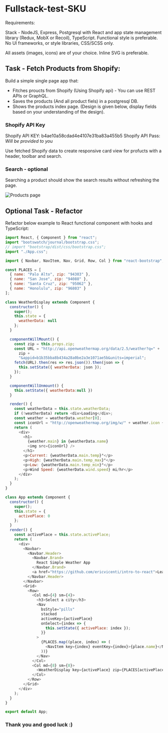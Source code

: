 # Fullstack-test-SKU
Requirements:

Stack - NodeJS, Express, Postgresql with React and app state management library (Redux, MobX or Recoil), TypeScript. Functional style is preferable. No UI frameworks, or style libraries, CSS/SCSS only.

All assets (images, icons) are of your choice. Inline SVG is preferable.

## Task - Fetch Products from Shopify:
Build a simple single page app that:
- Fitches proucts from Shopify (Using Shopify api) - You can use REST APIs or GraphQL.
- Saves the products (And all product fiels) in a postgresql DB.
- Shows the products index page. (Design is given below, display fields based on your understanding of the design).

### Shopify API Key
Shopify API KEY: b4ae10a58cdad4e4107e31ba83a455b5
Shopify API Pass: *Will be provided to you*

Use fetched Shopify data to create responsive card view for profucts with a header, toolbar and search.

### Search - optional
Searching a product should show the search results without refreshing the page.


![Products page](https://arabian-giftcards.fra1.digitaloceanspaces.com/SKU.png)



## Optional Task - Refactor
Refactor below example to React functional component with hooks and TypeScript:

```javascript
import React, { Component } from "react";
import "bootswatch/journal/bootstrap.css";
// import "bootstrap/dist/css/bootstrap.css";
import "./App.css";

import { Navbar, NavItem, Nav, Grid, Row, Col } from "react-bootstrap";

const PLACES = [
  { name: "Palo Alto", zip: "94303" },
  { name: "San Jose", zip: "94088" },
  { name: "Santa Cruz", zip: "95062" },
  { name: "Honolulu", zip: "96803" }
];

class WeatherDisplay extends Component {
  constructor() {
    super();
    this.state = {
      weatherData: null
    };
  }

  componentWillMount() {
    const zip = this.props.zip;
    const URL = "http://api.openweathermap.org/data/2.5/weather?q=" +
      zip +
      "&appid=b1b35bba8b434a28a0be2a3e1071ae5b&units=imperial";
    fetch(URL).then(res => res.json()).then(json => {
      this.setState({ weatherData: json });
    });
  }

  componentWillUnmount() {
    this.setState({ weatherData:null })
  }

  render() {
    const weatherData = this.state.weatherData;
    if (!weatherData) return <div>Loading</div>;
    const weather = weatherData.weather[0];
    const iconUrl = "http://openweathermap.org/img/w/" + weather.icon + ".png";
    return (
      <div>
        <h1>
          {weather.main} in {weatherData.name}
          <img src={iconUrl} />
        </h1>
        <p>Current: {weatherData.main.temp}°</p>
        <p>High: {weatherData.main.temp_max}°</p>
        <p>Low: {weatherData.main.temp_min}°</p>
        <p>Wind Speed: {weatherData.wind.speed} mi/hr</p>
      </div>
    );
  }
}

class App extends Component {
  constructor() {
    super();
    this.state = {
      activePlace: 0
    };
  }
  render() {
    const activePlace = this.state.activePlace;
    return (
      <div>
        <Navbar>
          <Navbar.Header>
            <Navbar.Brand>
              React Simple Weather App
            </Navbar.Brand>
            <a href="https://github.com/ericvicenti/intro-to-react">Learn to build me</a>
          </Navbar.Header>
        </Navbar>
        <Grid>
          <Row>
            <Col md={4} sm={4}>
              <h3>Select a city</h3>
              <Nav
                bsStyle="pills"
                stacked
                activeKey={activePlace}
                onSelect={index => {
                  this.setState({ activePlace: index });
                }}
              >
                {PLACES.map((place, index) => (
                  <NavItem key={index} eventKey={index}>{place.name}</NavItem>
                ))}
              </Nav>
            </Col>
            <Col md={8} sm={8}>
              <WeatherDisplay key={activePlace} zip={PLACES[activePlace].zip} />
            </Col>
          </Row>
        </Grid>
      </div>
    );
  }
}

export default App;
```

### Thank you and good luck :)

